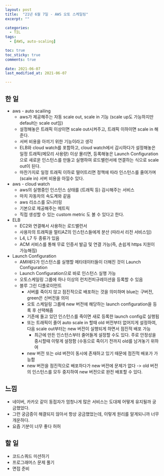 ```yaml
---
layout: post
title:  "21년 6월 7일 - AWS 오토 스케일링"
excerpt: ""

categories:
  - TIL
tags:
  - [AWS, auto-scaling]

toc: true
toc_sticky: true
comments: true
 
date: 2021-06-07
last_modified_at: 2021-06-07

---
```


## 한 일

- aws - auto scailing
  - aws가 제공해주는 자동 scale out, scale in 기능 (scale up도 가능하지만 default는 scale out임)
  - 설정해놓은 트래픽 이상이면 scale out시켜주고, 트래픽 이하이면 scale in 해준다.
  - 서버 비용을 아끼기 위한 기능이라고 생각
  - ELB와 cloud watch를 포함하고, cloud watch에서 감시하다가 설정해놓은 일정 트래픽(메모리 사용량) 이상 몰리면, 등록해놓은 Launch Configuration으로 새로운 인스턴스를 만들고 실행하여 로드밸런서에 연결하는 식으로 scale out이 된다.
  - 마찬가지로 일정 트래픽 이하로 떨어트리면 정책에 따라 인스턴스를 줄여가며(scale in) 서버 비용을 아낄수 있다.
- aws - cloud watch
  - aws의 실행중인 인스턴스 상태를 (트래픽 등) 감시해주는 서비스
  - 마치 자동차의 속도계와 같음
  - aws 리소스를 모니터링
  - 기본으로 제공해주는 메트릭
  - 직접 생성할 수 있는 custom metric 도 볼 수 있다고 한다.
- ELB
  - EC2와 연결해서 사용하는 로드밸런서
  - 사용자의 트래픽을 멀티AZ의 인스턴스들에게 분산 (따라서 리전 서비스임)
  - L4, L7 두 종류가 있음
  - ACM 서비스를 통해 무료 인증서 발급 및 연결 가능(즉, 손쉽게 https 지원이 가능해짐)
- Launch Configuration
  - AMI에다가 인스턴스를 실행할 메타데이터들이 더해진 것이 Launch Configuration
  - Launch Configuration으로 바로 인스턴스 실행 가능
  - 오토스케일링 그룹에 하나 이상의 런치컨피규레이션을 등록할 수 있음
  - 블루 그린 디플로이먼트
    - 서버를 죽이지 않고 점진적으로 배포하는 것을 의미하며 blue는 구버전, green은 신버전을 의미
    - 오토 스케일링 그룹에 new 버전에 해당하는 launch configuration을 등록 후 선택해줌
    - 기존에 돌고 있던 인스턴스를 죽이면 새로 등록한 launch config로 실행됨
    - 또는 트래픽이 줄어 auto scale in 할때 old 버전부터 없어지게 설정하여, 다음 scale out부터는 new 버전이 실행되게 하면서 점진적 배포 가능 
      - 최근에 만든 인스턴스부터 줄어들게 설정할 수도 있다. 주로 안정성을 중시할때 이렇게 설정함 (수동으로 죽이기 전까지 old를 남겨놓기 위하여
    - new 버전 또는 old 버전이 동시에 존재하고 있기 때문에 점진적 배포가 가능함
    - new 버전을 점진적으로 배포하다가 new 버전에 문제가 없다 -> old 버전의 인스턴스를 모두 중지하여 new 버전으로 완전 배포할 수 있다.

## 느낌

- 네이버, 카카오 같이 동접자가 엄청나게 많은 서비스는 도대체 어떻게 유지될까 궁금했었다.
- 그런 궁금증이 해결되지 않아서 항상 궁금했었는데, 이렇게 원리를 알게되니까 너무 개운하다.
- 요즘 기분이 너무 좋다 허허

## 할 일

- 코드스쿼드 미션하기
- 프로그래머스 문제 풀기
- 면접 준비

